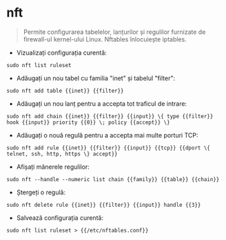 # nft

> Permite configurarea tabelelor, lanțurilor și regulilor furnizate de firewall-ul kernel-ului Linux.
> Nftables înlocuiește iptables.

- Vizualizați configurația curentă:

`sudo nft list ruleset`

- Adăugați un nou tabel cu familia "inet" și tabelul "filter":

`sudo nft add table {{inet}} {{filter}}`

- Adăugați un nou lanț pentru a accepta tot traficul de intrare:

`sudo nft add chain {{inet}} {{filter}} {{input}} \{ type {{filter}} hook {{input}} priority {{0}} \; policy {{accept}} \}`

- Adăugați o nouă regulă pentru a accepta mai multe porturi TCP:

`sudo nft add rule {{inet}} {{filter}} {{input}} {{tcp}} {{dport \{ telnet, ssh, http, https \} accept}}`

- Afișați mânerele regulilor:

`sudo nft --handle --numeric list chain {{family}} {{table}} {{chain}}`

- Ștergeți o regulă:

`sudo nft delete rule {{inet}} {{filter}} {{input}} handle {{3}}`

- Salvează configurația curentă:

`sudo nft list ruleset > {{/etc/nftables.conf}}`
